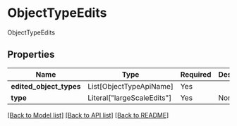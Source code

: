 # ObjectTypeEdits

ObjectTypeEdits

## Properties
| Name | Type | Required | Description |
| ------------ | ------------- | ------------- | ------------- |
**edited_object_types** | List[ObjectTypeApiName] | Yes |  |
**type** | Literal["largeScaleEdits"] | Yes | None |


[[Back to Model list]](../../../README.md#models-v2-link) [[Back to API list]](../../README.md#documentation-for-api-endpoints) [[Back to README]](../../README.md)
